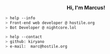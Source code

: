 <h3 align="center">Hi, I'm Marcus!</h3> 
<a href="https://github.com/kiryano"></a>

````bash
> help --info
> Front-end web developer @ hostile.org
> Bot Developer @ nightcore.lol
````

````bash
> help --contact
> github: kiryano
> e-mail:  marc@hostile.org
````
